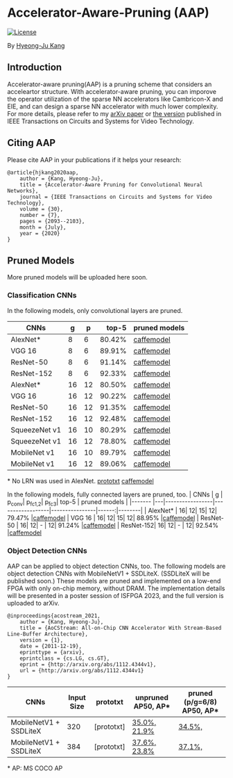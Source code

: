 # Accelerator-Aware-Pruning (AAP)

[![License](https://img.shields.io/badge/license-BSD-blue.svg)](LICENSE)

By [Hyeong-Ju Kang](http://)

## Introduction

Accelerator-aware pruning(AAP) is a pruning scheme that considers an acceleartor
	structure.
With accelerator-aware pruning, you can imporove the operator utilization
	of the sparse NN accelerators like Cambricon-X and EIE,
	and can design a sparse NN accelerator with much lower complexity.
For more details, please refer to my [arXiv paper](http://arxiv.org/abs/1804.09862)
	or [the version](https://ieeexplore.ieee.org/document/8693518) published in IEEE Transactions on
	Circuits and Systems for Video Technology.

## Citing AAP

Please cite AAP in your publications if it helps your research:

	@article{hjkang2020aap,
		author = {Kang, Hyeong-Ju},
		title = {Accelerator-Aware Pruning for Convolutional Neural Networks},
		journal = {IEEE Transactions on Circuits and Systems for Video Technology},
		volume = {30},
		number = {7},
		pages = {2093--2103},
		month = {July},
		year = {2020}
	}

## Pruned Models
More pruned models will be uploaded here soon.

### Classification CNNs
In the following models, only convolutional layers are pruned.

| CNNs		| g	| p	| top-5 | pruned models |
|-------	|---|---|------:|--------|
| AlexNet\*	| 8	| 6	| 80.42%			|[caffemodel](https://drive.google.com/file/d/1hfCuoY8mXXl4noi_fAt-Xx65N2hSAens/view?usp=sharing)
| VGG 16	| 8	| 6	| 89.91%			|[caffemodel](https://drive.google.com/file/d/19kmLWVdC0dwvByrq-CIXLFG_y8q-2RLy/view?usp=sharing)
| ResNet-50	| 8	| 6	| 91.14%			|[caffemodel](https://drive.google.com/file/d/1wsnddvFOJzOJQabYanK8mJTfA4qpm_DG/view?usp=sharing)
| ResNet-152| 8	| 6	| 92.33%			|[caffemodel](https://drive.google.com/file/d/1Ej08Wzo7wQOPbsfpJ4NRWPQGmRpiNxYs/view?usp=sharing)
| AlexNet\*		| 16| 12| 80.50%		|[caffemodel](https://drive.google.com/file/d/1jbwMnw2oXOv6jNZc-GsOGpc4Dy5MFAC9/view?usp=sharing)
| VGG 16		| 16| 12| 90.22%		|[caffemodel](https://drive.google.com/file/d/1JHCM1ZOWQ4ELMDYleDUCg35pCHF2EQqa/view?usp=sharing)
| ResNet-50		| 16| 12| 91.35%		|[caffemodel](https://drive.google.com/file/d/1hk6HK5dor5dsfm-mj_9sT4NPvK8uJ07I/view?usp=sharing)
| ResNet-152	| 16| 12| 92.48%		|[caffemodel](https://drive.google.com/file/d/1ZMU764yrPbOoFVWR2i4aHneaNdKkVera/view?usp=sharing)
| SqueezeNet v1	| 16| 10| 80.29%		|[caffemodel](https://drive.google.com/file/d/1cyLBaCzN8n9JFSpFVD9VUzNw9YlhCMiR/view?usp=sharing)
| SqueezeNet v1	| 16| 12| 78.80%		|[caffemodel](https://drive.google.com/file/d/1lUM4dz5hvV25eMgKUKJooGs5Clp4I4Ua/view?usp=sharing)
| MobileNet v1	| 16| 10| 89.79%		|[caffemodel](https://drive.google.com/file/d/1dAtA9ao0bqXBobpJu4a5ZwuTVMPIhMx9/view?usp=sharing)
| MobileNet v1	| 16| 12| 89.06%		|[caffemodel](https://drive.google.com/file/d/1kuFBeAaHRW4PHWUBktj4IJR3uzO6RQMs/view?usp=sharing)

\* No LRN was used in AlexNet.
[prototxt](https://drive.google.com/file/d/1EytqXiBdhqm1coD6jmyDeY6qr6xp5NoP/view?usp=sharing)
[caffemodel](https://drive.google.com/file/d/1EXLi9WwaU-9qQhLL1hSBGF7qP7jl58Dt/view?usp=sharing)

In the following models, fully connected layers are pruned, too.
| CNNs		| g	| p<sub>conv</sub>| p<sub>fc1,2</sub>| p<sub>fc3</sub>| top-5 | pruned models |
|-------	|---|-----------------|------------------|----------------|------:|--------|
| AlexNet\*	| 16| 12| 15| 12| 79.47%			|[caffemodel](https://drive.google.com/file/d/1_4lbvs5qcPFrmwpl7UOfmGRACGF_eLD1/view?usp=sharing)
| VGG 16	| 16| 12| 15| 12| 88.95%			|[caffemodel](https://drive.google.com/file/d/1RNZDQzehI4AHpjskJ5rRLKcrmnv955LW/view?usp=sharing)
| ResNet-50 | 16| 12| - | 12| 91.24%			|[caffemodel](https://drive.google.com/file/d/18IQ_AA5dw3cMXxNueJA0bBr04xJBOZRk/view?usp=sharing)
| ResNet-152| 16| 12| - | 12| 92.54%			|[caffemodel](https://drive.google.com/file/d/1I3NSvUVY0X5bWyo_1mkgg-V_4On73MF1/view?usp=sharing)

### Object Detection CNNs
AAP can be applied to object detection CNNs, too.
The following models are object detection CNNs with MobileNetV1 + SSDLiteX.
(SSDLiteX will be published soon.)
These models are pruned and implemented on a low-end FPGA
with only on-chip memory, without DRAM.
The implementation details will be presented in a poster session of ISFPGA 2023,
and the full version is uploaded to arXiv.

	@inproceedings{acostream_2021,
		author = {Kang, Hyeong-Ju},
		title = {AoCStream: All-on-Chip CNN Accelerator With Stream-Based Line-Buffer Architecture},
		version = {1},
		date = {2011-12-19},
		eprinttype = {arxiv},
		eprintclass = {cs.LG, cs.GT},
		eprint = {http://arxiv.org/abs/1112.4344v1},
		url = {http://arxiv.org/abs/1112.4344v1}
	}

| CNNs						| Input Size	| prototxt	| unpruned AP50, AP\*	| pruned (p/g=6/8) AP50, AP\*	|
|---------------------------|---------------|-----------|-----------------------|-------------------------------|
| MobileNetV1 + SSDLiteX	| 320			| [prototxt]| [35.0%, 21.9%](https://drive.google.com/file/d/1aWww9mvZRwQmguftiiHuhGAGF0ezzjaa/view?usp=share_link) | [34.5%, ](https://drive.google.com/file/d/1e41BB2OrMypdDw6P_1JHu0lWaiAWjj9J/view?usp=share_link) |
| MobileNetV1 + SSDLiteX	| 384			| [prototxt]| [37.6%, 23.8%](https://drive.google.com/file/d/1dkMhDVTCjnNQ4k0PGqBzaez6EksjBfqp/view?usp=share_link) | [37.1%, ](https://drive.google.com/file/d/178zxWFNIX7tYtmQY3rnltha96HHkjlW3/view?usp=share_link) |


\* AP: MS COCO AP

